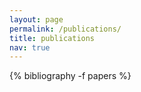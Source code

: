 ```yaml
---
layout: page
permalink: /publications/
title: publications
nav: true
---
```


<div class="publications">

{% bibliography -f papers %}

</div>
